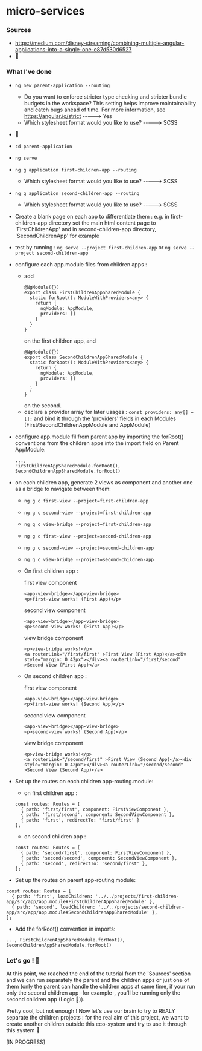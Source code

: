 # micro-services

### Sources
- https://medium.com/disney-streaming/combining-multiple-angular-applications-into-a-single-one-e87d530d6527
- 🧠

### What I've done
- `ng new parent-application --routing`
  - Do you want to enforce stricter type checking and stricter bundle budgets in the workspace?
    This setting helps improve maintainability and catch bugs ahead of time.
    For more information, see https://angular.io/strict -----> Yes
  - Which stylesheet format would you like to use? -----> SCSS


- 🍺


- `cd parent-application`


- `ng serve`


- `ng g application first-children-app --routing`
  - Which stylesheet format would you like to use? -----> SCSS


- `ng g application second-children-app --routing`
  - Which stylesheet format would you like to use? -----> SCSS


- Create a blank page on each app to differentiate them : e.g. in first-children-app directory set the main 
html content page to 'FirstChildrenApp' and in second-children-app directory, 'SecondChildrenApp' for example


- test by running : `ng serve --project first-children-app` or `ng serve --project second-children-app`


- configure each app.module files from children apps :
  - add
    ```
    @NgModule({})
    export class FirstChildrenAppSharedModule {
      static forRoot(): ModuleWithProviders<any> {
        return {
          ngModule: AppModule,
          providers: []
        }
      }
    }
    ```
    on the first children app, and 
    ```
    @NgModule({})
    export class SecondChildrenAppSharedModule {
      static forRoot(): ModuleWithProviders<any> {
        return {
          ngModule: AppModule,
          providers: []
        }
      }
    }
    ``` 
    on the second.
  - declare a provider array for later usages : `const providers: any[] = [];` and bind it through the 'providers' 
  fields in each Modules (First/SecondChildrenAppModule and AppModule)


- configure app.module fil from parent app by importing the forRoot() conventions from the children apps into the import 
field on Parent AppModule:
  ```
  ...,
  FirstChildrenAppSharedModule.forRoot(),
  SecondChildrenAppSharedModule.forRoot()
  ```

- on each children app, generate 2 views as component and another one as a bridge to navigate between them:
  - `ng g c first-view --project=first-children-app`
  - `ng g c second-view --project=first-children-app`
  - `ng g c view-bridge --project=first-children-app`
  - `ng g c first-view --project=second-children-app`
  - `ng g c second-view --project=second-children-app`
  - `ng g c view-bridge --project=second-children-app`

  - On first children app :
  
    first view component
    ```
    <app-view-bridge></app-view-bridge>
    <p>first-view works! (First App)</p>
    ```
    second view component
    ```
    <app-view-bridge></app-view-bridge>
    <p>second-view works! (First App)</p>
    ```
    view bridge component
    ```
    <p>view-bridge works!</p>
    <a routerLink="/first/first" >First View (First App)</a><div style="margin: 0 42px"></div><a routerLink="/first/second" >Second View (First App)</a>
    ```
  - On second children app :
  
    first view component
    ```
    <app-view-bridge></app-view-bridge>
    <p>first-view works! (Second App)</p>
    ```
    second view component
    ```
    <app-view-bridge></app-view-bridge>
    <p>second-view works! (Second App)</p>
    ```
    view bridge component
    ```
    <p>view-bridge works!</p>
    <a routerLink="/second/first" >First View (Second App)</a><div style="margin: 0 42px"></div><a routerLink="/second/second" >Second View (Second App)</a>
    ```
    
- Set up the routes on each children app-routing.module:
  - on first children app :
  ```
  const routes: Routes = [
    { path: 'first/first', component: FirstViewComponent },
    { path: 'first/second', component: SecondViewComponent },
    { path: 'first', redirectTo: 'first/first' }
  ];
  ```
  - on second children app :
  ```
  const routes: Routes = [
    { path: 'second/first', component: FirstViewComponent },
    { path: 'second/second', component: SecondViewComponent },
    { path: 'second', redirectTo: 'second/first' },
  ];
  ```

- Set up the routes on parent app-routing.module:
```
const routes: Routes = [
  { path: 'first', loadChildren: '../../projects/first-children-app/src/app/app.module#FirstChildrenAppSharedModule' },
  { path: 'second', loadChildren: '../../projects/second-children-app/src/app/app.module#SecondChildrenAppSharedModule' },
];
```

- Add the forRoot() convention in imports:
```
..., FirstChildrenAppSharedModule.forRoot(), SecondChildrenAppSharedModule.forRoot()

```

### Let's go ! 🍻
At this point, we reached the end of the tutorial from the 'Sources' section and we can run separately the parent and 
the children apps or just one of them (only the parent can handle the children apps at same time, if your run only the 
second children app -for example-, you'll be running only the second children app (Logic 🤷‍)).

Pretty cool, but not enough !
Now let's use our brain to try to REALY separate the children projects : for the real aim of this project, we want to 
create another children outside this eco-system and try to use it through this system 😬

[IN PROGRESS]
